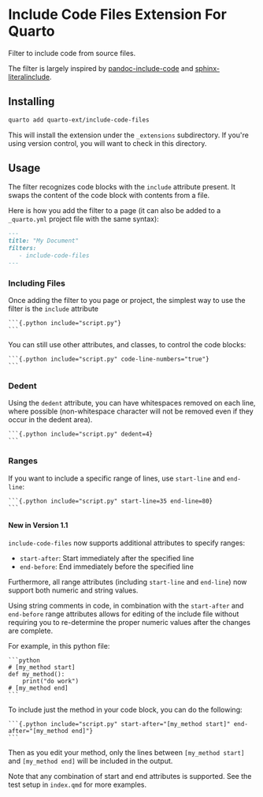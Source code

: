 # Include Code Files Extension For Quarto

Filter to include code from source files.

The filter is largely inspired by
[pandoc-include-code](https://github.com/owickstrom/pandoc-include-code) and [sphinx-literalinclude](https://www.sphinx-doc.org/en/master/usage/restructuredtext/directives.html#directive-literalinclude).

## Installing

```bash
quarto add quarto-ext/include-code-files
```

This will install the extension under the `_extensions` subdirectory.
If you're using version control, you will want to check in this directory.

## Usage

The filter recognizes code blocks with the `include` attribute present. It swaps the content of the code block with contents from a file.

Here is how you add the filter to a page (it can also be added to a `_quarto.yml` project file with the same syntax):

````markdown
---
title: "My Document"
filters:
   - include-code-files
---

````

### Including Files

Once adding the filter to you page or project, the simplest way to use the filter is the `include` attribute

    ```{.python include="script.py"}
    ```

You can still use other attributes, and classes, to control the code blocks:

    ```{.python include="script.py" code-line-numbers="true"}
    ```

### Dedent

Using the `dedent` attribute, you can have whitespaces removed on each line, where possible (non-whitespace character will not be removed even if they occur
in the dedent area).

    ```{.python include="script.py" dedent=4}
    ```

### Ranges

If you want to include a specific range of lines, use `start-line` and `end-line`:

    ```{.python include="script.py" start-line=35 end-line=80}
    ```

#### New in Version 1.1

`include-code-files` now supports additional attributes to specify ranges:

* `start-after`: Start immediately after the specified line
* `end-before`: End immediately before the specified line

Furthermore, all range attributes (including `start-line` and `end-line`) now support both numeric and string values.

Using string comments in code, in combination with the `start-after` and `end-before` range attributes allows for
editing of the include file without requiring you to re-determine the proper numeric values after the changes are complete.

For example, in this python file:

    ```python
    # [my_method start]
    def my_method():
        print("do work")
    # [my_method end]
    ```

To include just the method in your code block, you can do the following:

    ```{.python include="script.py" start-after="[my_method start]" end-after="[my_method end]"}
    ```

Then as you edit your method, only the lines between `[my_method start]` and `[my_method end]` will be included in the output.

Note that any combination of start and end attributes is supported. See the test setup in `index.qmd` for more examples.
